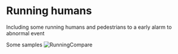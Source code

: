 # Running humans
Including some running humans and pedestrians to a early alarm to abnormal event

Some samples 
![RunningCompare](https://user-images.githubusercontent.com/36837595/190318445-a3dc2beb-8ce5-41a4-9c76-199c28c0d698.jpg)
